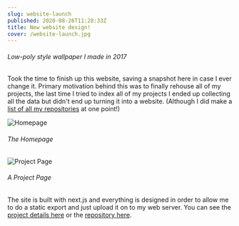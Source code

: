 ```yaml
---
slug: website-launch
published: 2020-08-26T11:28:33Z
title: New website design!
cover: /website-launch.jpg
---
```


###### Low-poly style wallpaper I made in 2017

Took the time to finish up this website, saving a snapshot here in case I ever change it. Primary motivation behind this was to finally rehouse all of my projects, the last time I tried to index all of my projects I ended up collecting all the data but didn't end up turning it into a website. (Although I did make a [list of all my repositories](https://mcrocks999.github.io/repos.html) at one point!)

![Homepage](https://i.imgur.com/mfYwbYW.png)

###### The Homepage

![Project Page](https://i.imgur.com/HVSpa0s.png)

###### A Project Page

The site is built with next.js and everything is designed in order to allow me to do a static export and just upload it on to my web server. You can see the [project details here](/project/website) or the [repository here](https://gitlab.insrt.uk/insert/website).

